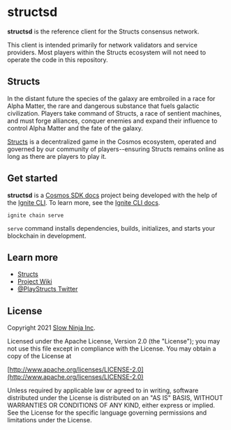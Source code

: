 # structsd
**structsd** is the reference client for the Structs consensus network. 

This client is intended primarily for network validators and service providers. Most players within the Structs ecosystem will not need to operate the code in this repository. 

## Structs
In the distant future the species of the galaxy are embroiled in a race for Alpha Matter, the rare and dangerous substance that fuels galactic civilization. Players take command of Structs, a race of sentient machines, and must forge alliances, conquer enemies and expand their influence to control Alpha Matter and the fate of the galaxy.

[Structs](https://playstructs.com) is a decentralized game in the Cosmos ecosystem, operated and governed by our community of players--ensuring Structs remains online as long as there are players to play it.

## Get started
**structsd** is a [Cosmos SDK docs](https://docs.cosmos.network) project being developed with the help of the [Ignite CLI](https://ignite.com/cli). To learn more, see the [Ignite CLI docs](https://docs.ignite.com). 

```
ignite chain serve
```

`serve` command installs dependencies, builds, initializes, and starts your blockchain in development.

## Learn more

- [Structs](https://playstructs.com)
- [Project Wiki](https://watt.wiki)
- [@PlayStructs Twitter](https://twitter.com/playstructs)


## License

Copyright 2021 [Slow Ninja Inc](https://slow.ninja).

Licensed under the Apache License, Version 2.0 (the "License");
you may not use this file except in compliance with the License.
You may obtain a copy of the License at

[http://www.apache.org/licenses/LICENSE-2.0](http://www.apache.org/licenses/LICENSE-2.0)

Unless required by applicable law or agreed to in writing, software
distributed under the License is distributed on an "AS IS" BASIS,
WITHOUT WARRANTIES OR CONDITIONS OF ANY KIND, either express or implied.
See the License for the specific language governing permissions and
limitations under the License.